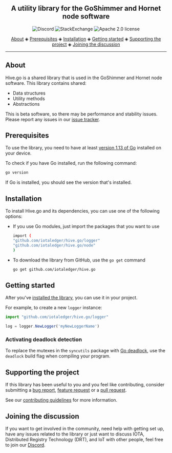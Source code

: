 <h2 align="center">A utility library for the GoShimmer and Hornet node software</h2>

<p align="center">
  <a href="https://discord.iota.org/" style="text-decoration:none;"><img src="https://img.shields.io/badge/Discord-9cf.svg?logo=discord" alt="Discord"></a>
    <a href="https://iota.stackexchange.com/" style="text-decoration:none;"><img src="https://img.shields.io/badge/StackExchange-9cf.svg?logo=stackexchange" alt="StackExchange"></a>
    <a href="https://github.com/iotaledger/hive.go/blob/master/LICENSE" style="text-decoration:none;"><img src="https://img.shields.io/github/license/iotaledger/hive.go.svg" alt="Apache 2.0 license"></a>
</p>

<p align="center">
  <a href="#about">About</a> ◈
  <a href="#prerequisites">Prerequisites</a> ◈
  <a href="#installation">Installation</a> ◈
  <a href="#getting-started">Getting started</a> ◈
  <a href="#supporting-the-project">Supporting the project</a> ◈
  <a href="#joining-the-discussion">Joining the discussion</a>
</p>

---

## About

Hive.go is a shared library that is used in the GoShimmer and Hornet node software. This library contains shared:
* Data structures
* Utility methods
* Abstractions

This is beta software, so there may be performance and stability issues.
Please report any issues in our [issue tracker](https://github.com/iotaledger/hive.go/issues/new).

## Prerequisites

To use the library, you need to have at least [version 1.13 of Go](https://golang.org/doc/install) installed on your device.

To check if you have Go installed, run the following command:

```bash
go version
```

If Go is installed, you should see the version that's installed.

## Installation

To install Hive.go and its dependencies, you can use one of the following options:

* If you use Go modules, just import the packages that you want to use

    ```bash
    import (
    "github.com/iotaledger/hive.go/logger"
    "github.com/iotaledger/hive.go/node"
    )
    ```

* To download the library from GitHub, use the `go get` command

    ```bash
    go get github.com/iotaledger/hive.go
    ```

## Getting started

After you've [installed the library](#installation), you can use it in your project.

For example, to create a new `logger` instance:

```js
import "github.com/iotaledger/hive.go/logger"

log = logger.NewLogger('myNewLoggerName')
```

### Activating deadlock detection

To replace the mutexes in the `syncutils` package with [Go deadlock](https://github.com/sasha-s/go-deadlock), use the `deadlock` build flag when compiling your program.

## Supporting the project

If this library has been useful to you and you feel like contributing, consider submitting a [bug report](https://github.com/iotaledger/hive.go/issues/new), [feature request](https://github.com/iotaledger/hive.go/issues/new) or a [pull request](https://github.com/iotaledger/hive.go/pulls/).

See our [contributing guidelines](.github/CONTRIBUTING.md) for more information.

## Joining the discussion

If you want to get involved in the community, need help with getting set up, have any issues related to the library or just want to discuss IOTA, Distributed Registry Technology (DRT), and IoT with other people, feel free to join our [Discord](https://discord.iota.org/).
